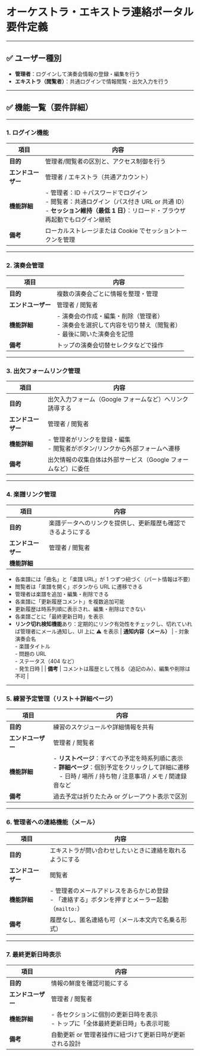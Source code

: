 # オーケストラ・エキストラ連絡ポータル 要件定義

---

## ✅ ユーザー種別

- **管理者**：ログインして演奏会情報の登録・編集を行う
- **エキストラ（閲覧者）**：共通ログインで情報閲覧・出欠入力を行う

---

## ✅ 機能一覧（要件詳細）

---

### 1. ログイン機能

| 項目               | 内容                                                                                                                                                                    |
| ------------------ | ----------------------------------------------------------------------------------------------------------------------------------------------------------------------- |
| **目的**           | 管理者/閲覧者の区別と、アクセス制御を行う                                                                                                                               |
| **エンドユーザー** | 管理者 / エキストラ（共通アカウント）                                                                                                                                   |
| **機能詳細**       | - 管理者：ID ＋パスワードでログイン<br>- 閲覧者：共通ログイン（パス付き URL or 共通 ID）<br>- **セッション維持（最低 1 日）**：リロード・ブラウザ再起動でもログイン継続 |
| **備考**           | ローカルストレージまたは Cookie でセッショントークンを管理                                                                                                              |

---

### 2. 演奏会管理

| 項目               | 内容                                                                                                             |
| ------------------ | ---------------------------------------------------------------------------------------------------------------- |
| **目的**           | 複数の演奏会ごとに情報を整理・管理                                                                               |
| **エンドユーザー** | 管理者 / 閲覧者                                                                                                  |
| **機能詳細**       | - 演奏会の作成・編集・削除（管理者）<br>- 演奏会を選択して内容を切り替え（閲覧者）<br>- 最後に開いた演奏会を記憶 |
| **備考**           | トップの演奏会切替セレクタなどで操作                                                                             |

---

### 3. 出欠フォームリンク管理

| 項目               | 内容                                                                          |
| ------------------ | ----------------------------------------------------------------------------- |
| **目的**           | 出欠入力フォーム（Google フォームなど）へリンク誘導する                       |
| **エンドユーザー** | 管理者 / 閲覧者                                                               |
| **機能詳細**       | - 管理者がリンクを登録・編集<br>- 閲覧者がボタン/リンクから外部フォームへ遷移 |
| **備考**           | 出欠情報の収集自体は外部サービス（Google フォームなど）に委任                 |

---

### 4. 楽譜リンク管理

| 項目               | 内容                                                         |
| ------------------ | ------------------------------------------------------------ |
| **目的**           | 楽譜データへのリンクを提供し、更新履歴も確認できるようにする |
| **エンドユーザー** | 管理者 / 閲覧者                                              |
| **機能詳細**       |

- 各楽譜には「曲名」と「楽譜 URL」が 1 つずつ紐づく（パート情報は不要）
- 閲覧者は「楽譜を開く」ボタンから URL に遷移できる
- 管理者は楽譜を追加・編集・削除できる
- 各楽譜に「更新履歴コメント」を複数追加可能
- 更新履歴は時系列順に表示され、編集・削除はできない
- 各楽譜ごとに「最終更新日時」を表示
- **リンク切れ検知機能**あり：定期的にリンク有効性をチェックし、切れていれば管理者にメール通知し、UI 上に ⚠ を表示
  | **通知内容（メール）** | - 対象演奏会名<br>- 楽譜タイトル<br>- 問題の URL<br>- ステータス（404 など）<br>- 発生日時 |
  | **備考** | コメントは履歴として残る（追記のみ）、編集や削除は不可 |

---

### 5. 練習予定管理（リスト＋詳細ページ）

| 項目               | 内容                                                                                                                                                                |
| ------------------ | ------------------------------------------------------------------------------------------------------------------------------------------------------------------- |
| **目的**           | 練習のスケジュールや詳細情報を共有                                                                                                                                  |
| **エンドユーザー** | 管理者 / 閲覧者                                                                                                                                                     |
| **機能詳細**       | - **リストページ**：すべての予定を時系列順に表示<br>- **詳細ページ**：個別予定をクリックして詳細に遷移<br>　- 日時 / 場所 / 持ち物 / 注意事項 / メモ / 関連録音など |
| **備考**           | 過去予定は折りたたみ or グレーアウト表示で区別                                                                                                                      |

---

### 6. 管理者への連絡機能（メール）

| 項目               | 内容                                                                                              |
| ------------------ | ------------------------------------------------------------------------------------------------- |
| **目的**           | エキストラが問い合わせしたいときに連絡を取れるようにする                                          |
| **エンドユーザー** | 閲覧者                                                                                            |
| **機能詳細**       | - 管理者のメールアドレスをあらかじめ登録<br>- 「連絡する」ボタンを押すとメーラー起動（`mailto:`） |
| **備考**           | 履歴なし、匿名連絡も可（メール本文内で名乗る形式）                                                |

---

### 7. 最終更新日時表示

| 項目               | 内容                                                                             |
| ------------------ | -------------------------------------------------------------------------------- |
| **目的**           | 情報の鮮度を確認可能にする                                                       |
| **エンドユーザー** | 管理者 / 閲覧者                                                                  |
| **機能詳細**       | - 各セクションに個別の更新日時を表示<br>- トップに「全体最終更新日時」も表示可能 |
| **備考**           | 自動更新 or 管理者操作に紐づけて更新日時が更新される設計                         |
